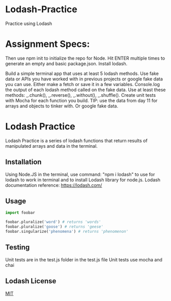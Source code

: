 # Lodash-Practice

Practice using Lodash

# Assignment Specs:

Then use npm init to initialize the repo for Node.
Hit ENTER multiple times to generate an empty and basic package.json.
Install lodash.

Build a simple terminal app that uses at least 5 lodash methods.
Use fake data or APIs you have worked with in previous projects or google fake data you can use. Either make a fetch or save it in a few variables.
Console.log the output of each lodash method called on the fake data.
Use at least these methods: _.chunk(), _.reverse(), _.without(), _.shuffle().
Create unit tests with Mocha for each function you build.
TIP: use the data from day 11 for arrays and objects to tinker with. Or google fake data.

# Lodash Practice

Lodash Practice is a series of lodash functions that return results of manipulated arrays and data in the terminal.

## Installation

Using Node.JS in the terminal, use command: "npm i lodash" to use for lodash to work in terminal and to install Lodash library for node.js.
Lodash documentation reference: https://lodash.com/

## Usage

```python
import foobar

foobar.pluralize('word') # returns 'words'
foobar.pluralize('goose') # returns 'geese'
foobar.singularize('phenomena') # returns 'phenomenon'
```

## Testing

Unit tests are in the test.js folder in the test.js file
Unit tests use mocha and chai

## Lodash License

[MIT](https://raw.githubusercontent.com/lodash/lodash/4.17.15-npm/LICENSE)
